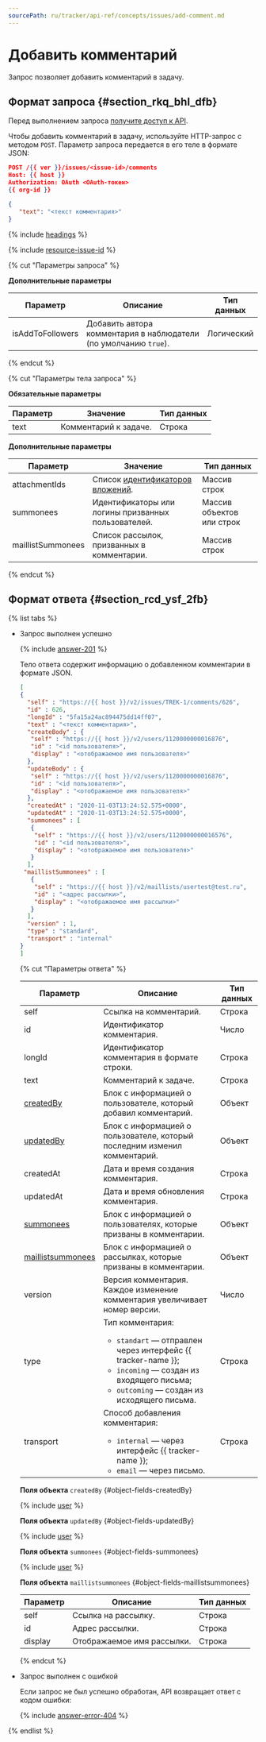 ```yaml
---
sourcePath: ru/tracker/api-ref/concepts/issues/add-comment.md
---
```

# Добавить комментарий

Запрос позволяет добавить комментарий в задачу.

## Формат запроса {#section_rkq_bhl_dfb}

Перед выполнением запроса [получите доступ к API](../access.md).

Чтобы добавить комментарий в задачу, используйте HTTP-запрос с методом `POST`. Параметр запроса передается в его теле в формате JSON:

```json
POST /{{ ver }}/issues/<issue-id>/comments
Host: {{ host }}
Authorization: OAuth <OAuth-токен>
{{ org-id }}

{
   "text": "<текст комментария>"
}
```

{% include [headings](../../../_includes/tracker/api/headings.md) %}

{% include [resource-issue-id](../../../_includes/tracker/api/resource-issue-id.md) %}  

{% cut "Параметры запроса" %}

**Дополнительные параметры**

Параметр | Описание | Тип данных
----- | ----- | -----
 isAddToFollowers | Добавить автора комментария в наблюдатели (по умолчанию `true`). | Логический

{% endcut %}

{% cut "Параметры тела запроса" %}

**Обязательные параметры**

Параметр | Значение | Тип данных
----- | ----- | -----
text | Комментарий к задаче. | Строка

**Дополнительные параметры**

Параметр | Значение | Тип данных
----- | ----- | -----
attachmentIds | Список [идентификаторов вложений](temp-attachment.md). | Массив строк
summonees | Идентификаторы или логины призванных пользователей. | Массив объектов или строк
maillistSummonees | Список рассылок, призванных в комментарии. | Массив строк

{% endcut %}

## Формат ответа {#section_rcd_ysf_2fb}

{% list tabs %}

- Запрос выполнен успешно

    {% include [answer-201](../../../_includes/tracker/api/answer-201.md) %}
    
    Тело ответа содержит информацию о добавленном комментарии в формате JSON.

    ```json
    [ 
    {
      "self" : "https://{{ host }}/v2/issues/TREK-1/comments/626",
      "id" : 626,  
      "longId" : "5fa15a24ac894475dd14ff07",  
      "text" : "<текст комментария>",
      "createBody" : {
       "self" : "https://{{ host }}/v2/users/1120000000016876",
       "id" : "<id пользователя>",
       "display" : "<отображаемое имя пользователя>"
      },
      "updateBody" : {
       "self" : "https://{{ host }}/v2/users/1120000000016876",
       "id" : "<id пользователя>",
       "display" : "<отображаемое имя пользователя>"
      },
      "createdAt" : "2020-11-03T13:24:52.575+0000",  
      "updatedAt" : "2020-11-03T13:24:52.575+0000",  
      "summonees" : [
       { 
        "self" : "https://{{ host }}/v2/users/1120000000016576",
        "id" : "<id пользователя>",
        "display" : "<отображаемое имя пользователя>"
       } 
      ],
     "maillistSummonees" : [
       { 
        "self" : "https://{{ host }}/v2/maillists/usertest@test.ru",
        "id" : "<адрес рассылки>",
        "display" : "<отображаемое имя рассылки>"
       } 
      ], 
      "version" : 1,  
      "type" : "standard",  
      "transport" : "internal"
    }
    ]
    ```

    {% cut "Параметры ответа" %}

    Параметр | Описание | Тип данных
    ----- | ----- | -----
    self | Ссылка на комментарий. | Строка
    id | Идентификатор комментария. | Число
    longId | Идентификатор комментария в формате строки. | Строка
    text | Комментарий к задаче. | Строка
    [createdBy](#object-fields-createdBy) | Блок с информацией о пользователе, который добавил комментарий. | Объект
    [updatedBy](#object-fields-updatedBy) | Блок с информацией о пользователе, который последним изменил комментарий. | Объект
    createdAt | Дата и время создания комментария. | Строка
    updatedAt | Дата и время обновления комментария. | Строка
    [summonees](#object-fields-summonees) | Блок с информацией о пользователях, которые призваны в комментарии. | Объект
    [maillistsummonees](#object-fields-maillistsummonees) | Блок с информацией о рассылках, которые призваны в комментарии. | Объект
    version | Версия комментария. Каждое изменение комментария увеличивает номер версии. | Число
    type | Тип комментария:<ul><li>`standart` — отправлен через интерфейс {{ tracker-name }};</li><li>`incoming` — создан из входящего письма;</li><li>`outcoming` — создан из исходящего письма.</li></ul> | Строка
    transport | Способ добавления комментария:<ul><li>`internal` — через интерфейс {{ tracker-name }};</li><li>`email` — через письмо.</li></ul> | Строка
     
    **Поля объекта** `createdBy` {#object-fields-createdBy}

    {% include [user](../../../_includes/tracker/api/user.md) %}

    **Поля объекта** `updatedBy` {#object-fields-updatedBy}

    {% include [user](../../../_includes/tracker/api/user.md) %}

    **Поля объекта** `summonees` {#object-fields-summonees}

    {% include [user](../../../_includes/tracker/api/user.md) %}

    **Поля объекта** `maillistsummonees` {#object-fields-maillistsummonees}

    Параметр | Описание | Тип данных
    ----- | ----- | ----- 
    self | Ссылка на рассылку. | Строка
    id | Адрес рассылки. | Строка
    display | Отображаемое имя рассылки. | Строка

    {% endcut %}

- Запрос выполнен с ошибкой

    Если запрос не был успешно обработан, API возвращает ответ с кодом ошибки:

    {% include [answer-error-404](../../../_includes/tracker/api/answer-error-404.md) %}

{% endlist %}

